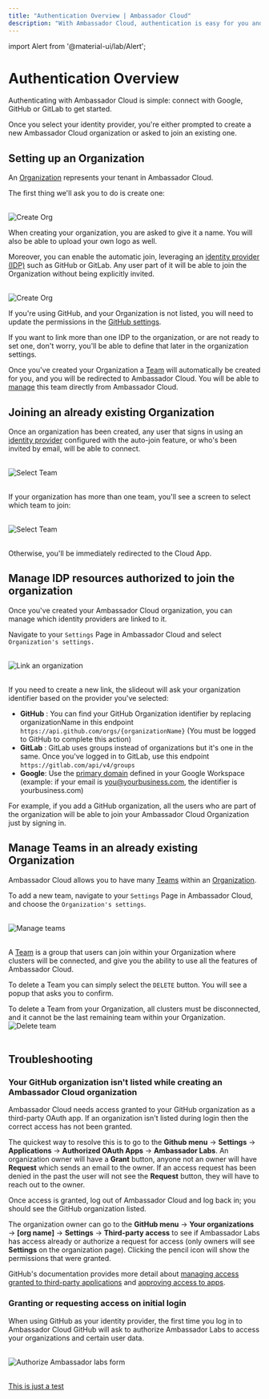 ```yaml
---
title: "Authentication Overview | Ambassador Cloud"
description: "With Ambassador Cloud, authentication is easy for you and your organization. You can authenticate with Google, GitHub or GitLab account."
---
```

import Alert from '@material-ui/lab/Alert';


# Authentication Overview
Authenticating with Ambassador Cloud is simple: connect with Google, GitHub or GitLab to get started. 

Once you select your identity provider, you're either prompted to create a new Ambassador Cloud organization or asked to join an existing one.


## Setting up an Organization

An [Organization](/docs/cloud/latest/organization/#Organization) represents your tenant in Ambassador Cloud. 

The first thing we'll ask you to do is create one:

<br />
<p style="max-width:600px;margin:0 auto;">
  <img src="../images/authenticating-get-started.png" alt="Create Org"/>
</p>


When creating your organization, you are asked to give it a name. You will also be able to upload your own logo as well.

Moreover, you can enable the automatic join, leveraging an [identity provider (IDP)](/docs/cloud/latest/organization/#identity-providers) such as GitHub or GitLab. Any user part of it will be
able to join the Organization without being explicitly invited.

<br />
<p style="max-width:550px;margin:0 auto;">
  <img src="../images/authenticating-create-org.png" alt="Create Org"/>
</p>


If you're using GitHub, and your Organization is not listed, you will need to update the permissions in the [GitHub settings](#your-github-organization-isnt-listed-while-creating-an-ambassador-cloud-organization).


If you want to link more than one IDP to the organization, or are not ready to set one, don't worry, you'll be able to define that later in the organization settings.

Once you've created your Organization a [Team](/docs/cloud/latest/organization/#Team) will automatically be created for you, and you will be redirected to Ambassador Cloud. You will be able to [manage](#manage-teams-in-an-already-existing-organization) this team directly from Ambassador Cloud.

## Joining an already existing Organization

Once an organization has been created, any user that signs in using an [identity provider](/docs/cloud/latest/organization/#identity-providers) configured with the auto-join feature, or who's been invited by email, will be able to connect.

<br />
<p style="max-width:550px;margin:0 auto;">
  <img src="../images/authenticating-select-organization.png" alt="Select Team"/>
</p>
<br />

If your organization has more than one team, you'll see a screen to select which team to join:

<br />
<p style="max-width:540px;margin:0 auto;">
  <img src="../images/organization-select-team.png" alt="Select Team"/>
</p>
<br />

Otherwise, you'll be immediately redirected to the Cloud App.

## Manage IDP resources authorized to join the organization

Once you've created your Ambassador Cloud organization, you can manage which identity providers are linked to it.

Navigate to your `Settings` Page in Ambassador Cloud and select `Organization's settings.`

<br />
<p style="max-width:600px;margin:0 auto;">
  <img src="../images/authenticating-link-idp-org.png" alt="Link an organization"/>
</p>
<br />


If you need to create a new link, the slideout will ask your organization identifier based on the provider you've selected:
- **GitHub** : You can find your GitHub Organization identifier by replacing organizationName in this endpoint `https://api.github.com/orgs/{organizationName}` (You must be logged to GitHub to complete this action)
- **GitLab** : GitLab uses groups instead of organizations but it's one in the same. Once you've logged in to GitLab, use this endpoint `https://gitlab.com/api/v4/groups`
- **Google**: Use the [primary domain](https://support.google.com/a/answer/182080) defined in your Google Workspace (example: if your email is you@yourbusiness.com, the identifier is yourbusiness.com)

For example, if you add a GitHub organization, all the users who are part of the organization will be able to join your Ambassador Cloud Organization just by signing in.

## Manage Teams in an already existing Organization

Ambassador Cloud allows you to have many [Teams](/docs/cloud/latest/organization/#Team) within an [Organization](/docs/cloud/latest/organization/#Organization).

To add a new team, navigate to your `Settings` Page in Ambassador Cloud, and choose the `Organization's settings`.

<br />
<p style="max-width:600px;margin:0 auto;">
  <img src="../images/authentication-manage-teams.png" alt="Manage teams"/>
</p>
<br />


A [Team](/docs/cloud/latest/organization/#Team) is a group that users can join within your Organization where clusters will be connected, and give you the ability to use all the features of Ambassador Cloud. 

To delete a Team you can simply select the `DELETE` button. You will see a popup that asks you to confirm.

<Alert severity="info">
  To delete a Team from your Organization, all clusters must be disconnected, and it cannot be the last remaining team within your Organization.
</Alert>

<br />
<p style="max-width:600px;margin:0 auto;">
  <img src="../images/authentication-delete-team-popup.png" alt="Delete team"/>
</p>
<br />


## Troubleshooting

### Your GitHub organization isn't listed while creating an Ambassador Cloud organization

Ambassador Cloud needs access granted to your GitHub organization as a third-party OAuth app. If an organization isn't listed during login then the correct access has not been granted.

The quickest way to resolve this is to go to the **Github menu** → **Settings** → **Applications** → **Authorized OAuth Apps** → **Ambassador Labs**.  An organization owner will have a **Grant** button, anyone not an owner will have **Request** which sends an email to the owner.  If an access request has been denied in the past the user will not see the **Request** button, they will have to reach out to the owner.

Once access is granted, log out of Ambassador Cloud and log back in; you should see the GitHub organization listed.

The organization owner can go to the **GitHub menu** → **Your organizations** → **[org name]** → **Settings** → **Third-party access** to see if Ambassador Labs has access already or authorize a request for access (only owners will see **Settings** on the organization page).  Clicking the pencil icon will show the permissions that were granted.

GitHub's documentation provides more detail about [managing access granted to third-party applications](https://docs.github.com/en/github/authenticating-to-github/connecting-with-third-party-applications) and [approving access to apps](https://docs.github.com/en/github/setting-up-and-managing-organizations-and-teams/approving-oauth-apps-for-your-organization).

### Granting or requesting access on initial login

When using GitHub as your identity provider, the first time you log in to Ambassador Cloud GitHub will ask to authorize Ambassador Labs to access your organizations and certain user data.

<br />
<p style="max-width:600px;margin:0 auto;">
  <img src="../images/github-login-authorize.png" alt="Authorize Ambassador labs form"/>
</p>
<br />

[This is just a test](.../authenticating/)